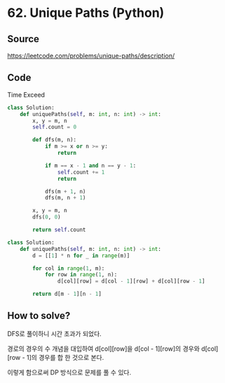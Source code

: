 # 62. Unique Paths (Python)

## Source

https://leetcode.com/problems/unique-paths/description/

## Code

Time Exceed

```python
class Solution:
    def uniquePaths(self, m: int, n: int) -> int:
        x, y = m, n
        self.count = 0

        def dfs(m, n):
            if m >= x or n >= y:
                return

            if m == x - 1 and n == y - 1:
                self.count += 1
                return

            dfs(m + 1, n)
            dfs(m, n + 1)

        x, y = m, n
        dfs(0, 0)

        return self.count
```

```python
class Solution:
    def uniquePaths(self, m: int, n: int) -> int:
        d = [[1] * n for _ in range(m)]

        for col in range(1, m):
            for row in range(1, n):
                d[col][row] = d[col - 1][row] + d[col][row - 1]

        return d[m - 1][n - 1]
```

## How to solve?

DFS로 풀이하니 시간 초과가 되었다.

경로의 경우의 수 개념을 대입하여 d[col][row]을 d[col - 1][row]의 경우와 d[col][row - 1]의 경우를 합 한 것으로 본다.

이렇게 함으로써 DP 방식으로 문제를 풀 수 있다.
